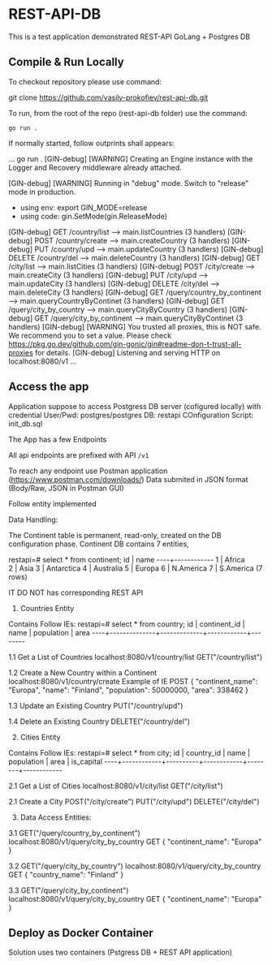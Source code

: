 # REST-API-DB

This is a test application demonstrated REST-API GoLang + Postgres DB

## Compile & Run Locally

To checkout repository please use command:

git clone https://github.com/vasily-prokofiev/rest-api-db.git


To run, from the root of the repo (rest-api-db folder) use the command:

```
go run .
```

If normally started, follow outprints shall appears:

...
go run .
[GIN-debug] [WARNING] Creating an Engine instance with the Logger and Recovery middleware already attached.

[GIN-debug] [WARNING] Running in "debug" mode. Switch to "release" mode in production.
 - using env:   export GIN_MODE=release
 - using code:  gin.SetMode(gin.ReleaseMode)

[GIN-debug] GET    /country/list             --> main.listCountries (3 handlers)
[GIN-debug] POST   /country/create           --> main.createCountry (3 handlers)
[GIN-debug] PUT    /country/upd              --> main.updateCountry (3 handlers)
[GIN-debug] DELETE /country/del              --> main.deleteCountry (3 handlers)
[GIN-debug] GET    /city/list                --> main.listCities (3 handlers)
[GIN-debug] POST   /city/create              --> main.createCity (3 handlers)
[GIN-debug] PUT    /city/upd                 --> main.updateCity (3 handlers)
[GIN-debug] DELETE /city/del                 --> main.deleteCity (3 handlers)
[GIN-debug] GET    /query/country_by_continent --> main.queryCountryByContinet (3 handlers)
[GIN-debug] GET    /query/city_by_country    --> main.queryCityByCountry (3 handlers)
[GIN-debug] GET    /query/city_by_continent  --> main.queryCityByContinet (3 handlers)
[GIN-debug] [WARNING] You trusted all proxies, this is NOT safe. We recommend you to set a value.
Please check https://pkg.go.dev/github.com/gin-gonic/gin#readme-don-t-trust-all-proxies for details.
[GIN-debug] Listening and serving HTTP on localhost:8080/v1
...

## Access the app 

Application suppose to access Postgress DB server (cofigured locally) with credential 
User/Pwd: postgres/postgres
DB: restapi
COnfiguration Script: init_db.sql <TODO>

The App has a few Endpoints

All api endpoints are prefixed with API `/v1`

To reach any endpoint use Postman application  (https://www.postman.com/downloads/)
Data submited in JSON format (Body/Raw, JSON in Postman GUI)

Follow entity implemented

Data Handling:

The Continent table is permanent, read-only, created on the DB configuration phase. 
Continent DB contains 7 entities, 

restapi=# select * from continent;
 id |    name
----+------------
  1 | Africa  
  2 | Asia
  3 | Antarctica
  4 | Australia
  5 | Europa
  6 | N.America
  7 | S.America
(7 rows)

IT DO NOT has corresponding REST API

1. Countries Entity

Contains Follow IEs:
restapi=# select * from country;
 id | continent_id |    name     | population |  area
----+--------------+-------------+------------+--------

1.1 Get a List of Countries
localhost:8080/v1/country/list
GET("/country/list")

1.2 Create a New Country within a Continent
localhost:8080/v1/country/create
Example of IE 
POST
    {
        "continent_name": "Europa",
        "name": "Finland",
        "population": 50000000,
        "area": 338462
    }

1.3 Update an Existing Country
PUT("/country/upd")

1.4 Delete an Existing Country
DELETE("/country/del")

2. Cities Entity

Contains Follow IEs:
restapi=# select * from city;
 id | country_id |   name   | population |  area  | is_capital
----+------------+----------+------------+--------+------------

2.1 Get a List of Cities
localhost:8080/v1/city/list
GET("/city/list")

2.1 Create a City 
POST("/city/create")
PUT("/city/upd")
DELETE("/city/del")



3. Data Access Entities:

3.1 GET("/query/country_by_continent")
localhost:8080/v1/query/city_by_country
GET
    {
        "continent_name": "Europa"
    }

3.2 GET("/query/city_by_country")
localhost:8080/v1/query/city_by_country
GET
    {
        "country_name": "Finland"
    }

3.3 GET("/query/city_by_continent")
localhost:8080/v1/query/city_by_country
GET
    {
        "continent_name": "Europa"
    }



## Deploy as Docker Container

Solution uses two containers (Pstgress DB + REST API application) <TO DO>

